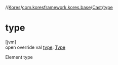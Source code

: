 //[Kores](../../../index.md)/[com.koresframework.kores.base](../index.md)/[Cast](index.md)/[type](type.md)

# type

[jvm]\
open override val [type](type.md): [Type](https://docs.oracle.com/javase/8/docs/api/java/lang/reflect/Type.html)

Element type
